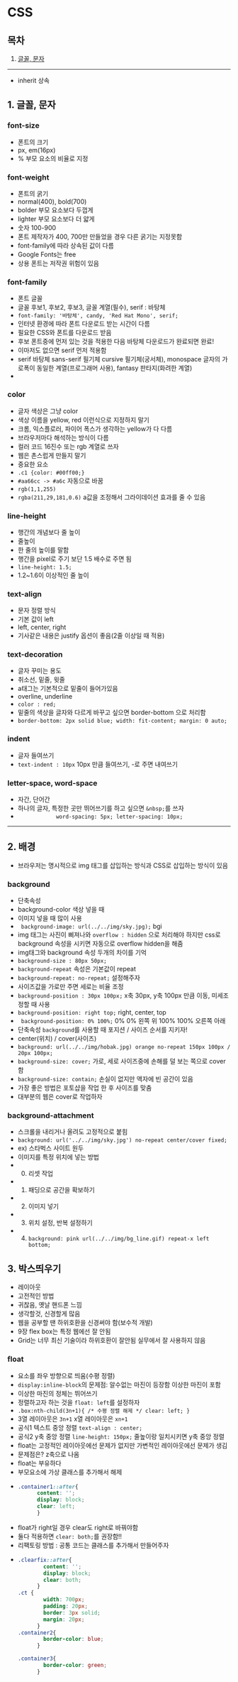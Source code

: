 # CSS

## 목차
<ol>
  <li><a href="#a">글꼴, 문자 </a></li>
</ol>

---
- inherit 상속

<div id="a"></div>

## 1. 글꼴, 문자

### font-size
- 폰트의 크기
- px, em(16px)
- % 부모 요소의 비율로 지정

### font-weight
- 폰트의 굵기
- normal(400), bold(700)
- bolder 부모 요소보다 두껍게
- lighter 부모 요소보다 더 얇게
- 숫자 100-900
- 폰트 제작자가 400, 700만 만들었을 경우 다른 굵기는 지정못함
- font-family에 따라 상속된 값이 다름 
- Google Fonts는 free
- 상용 폰트는 저작권 위험이 있음

### font-family
- 폰트 글꼴
- 글꼴 후보1, 후보2, 후보3, 글꼴 계열(필수), serif : 바탕체
- `font-family: '바탕체', candy, 'Red Hat Mono', serif;`
- 인터넷 환경에 따라 폰트 다운로드 받는 시간이 다름
- 필요한 CSS와 폰트를 다운로드 받음
- 후보 폰트중에 먼저 있는 것을 적용한 다음 바탕체 다운로드가 완료되면 완료!
- 이마저도 없으면 serif 먼저 적용함
- serif 바탕체 sans-serif 필기체 cursive 필기체(궁서체), monospace 글자의 가로폭이 동일한 계열(프로그래머 사용), fantasy 판타지(화려한 계열)
- 


### color
- 글자 색상은 그냥 color
- 색상 이름을 yellow, red 이런식으로 지정하지 말기
- 크롬, 익스플로러, 파이어 폭스가 생각하는 yellow가 다 다름
- 브라우저마다 해석하는 방식이 다름
- 컬러 코드 16진수 또는 rgb 계열로 쓰자
- 웹은 촌스럽게 만들지 말기
- 중요한 요소
- `.c1 {color: #00ff00;}`
- `#aa66cc -> #a6c` 자동으로 바꿈
- `rgb(1,1,255)`
- `rgba(211,29,181,0.6)` a값을 조정해서 그라이데이션 효과를 줄 수 있음

### line-height
- 행간의 개념보다 줄 높이
- 줄높이
- 한 줄의 높이를 말함
- 행간을 pixel로 주기 보단 1.5 배수로 주면 됨
- `line-height: 1.5;`
- 1.2~1.6이 이상적인 줄 높이
  
### text-align
- 문자 정렬 방식
- 기본 값이 left
- left, center, right
- 기사같은 내용은 justify 옵션이 좋음(2줄 이상일 때 적용)

### text-decoration
- 글자 꾸미는 용도
- 취소선, 밑줄, 윗줄
- a태그는 기본적으로 밑줄이 들어가있음
- overline, underline 
- `color : red;`
- 밑줄의 색상을 글자와 다르게 바꾸고 싶으면 border-bottom 으로 처리함 
- `border-bottom: 2px solid blue; width: fit-content; margin: 0 auto; `

### indent
- 글자 들여쓰기
- `text-indent : 10px` 10px 만큼 들여쓰기, -로 주면 내여쓰기

### letter-space, word-space
- 자간, 단어간
- 하나의 글자, 특정한 곳만 뛰어쓰기를 하고 싶으면 `&nbsp;`를 쓰자
- `            word-spacing: 5px;
            letter-spacing: 10px;`

---

## 2. 배경
- 브라우저는 명시적으로 img 태그를 삽입하는 방식과 CSS로 삽입하는 방식이 있음

### background
- 단축속성
- background-color 색상 넣을 때
- 이미지 넣을 때 많이 사용
- ` background-image: url(../../img/sky.jpg);` bgi 
- img 태그는 사진이 삐져나와 `overflow : hidden` 으로 처리해야 하지만 css로 background 속성을 시키면 자동으로 overflow hidden을 해줌
- img태그와 background 속성 두개의 차이를 기억
- `background-size : 80px 50px;` 
- `background-repeat` 속성은 기본값이 repeat
- `background-repeat: no-repeat;` 설정해주자
- 사이즈값을 가로만 주면 세로는 비율 조정
- `background-position : 30px 100px;` x축 30px, y축 100px 만큼 이동, 미세조정할 때 사용
- `background-position: right top;` right, center, top
- ` background-position: 0% 100%;` 0% 0% 왼쪽 위 100% 100% 오른쪽 아래
- 단축속성 `background`를 사용할 때 포지션 / 사이즈 순서를 지키자!
- center(위치) / cover(사이즈)
- `background: url(../../img/hobak.jpg) orange no-repeat 150px 100px / 20px 100px;` 
- `background-size: cover;` 가로, 세로 사이즈중에 손해를 덜 보는 쪽으로 cover함
- `background-size: contain;` 손실이 없지만 액자에 빈 공간이 있음
- 가장 좋은 방법은 포토샵을 작업 한 후 사이즈를 맞춤
- 대부분의 웹은 cover로 작업하자

### background-attachment
- 스크롤을 내리거나 올려도 고정적으로 붙힘
- `background: url('../../img/sky.jpg') no-repeat center/cover fixed;`
- ex) 스타벅스 사이트 원두
- 이미지를 특정 위치에 넣는 방법
- 0) 리셋 작업
- 1) 패딩으로 공간을 확보하기
- 2) 이미지 넣기
- 3) 위치 설정, 반복 설정하기
- 4) `background: pink url(../../img/bg_line.gif) repeat-x left bottom;`


## 3. 박스띄우기
- 레이아웃 
- 고전적인 방법
- 귀찮음, 옛날 핸드폰 느낌
- 생각할것, 신경할게 많음
- 웹을 공부할 땐 하위호환을 신경써야 함(보수적 개발)
- 9장 flex box는 특정 웹에선 잘 안됨
- Grid는 너무 최신 기술이라 하위호환이 잘안됨 실무에서 잘 사용하지 않음
### float 
- 요소를 좌우 방향으로 띄움(수평 정렬)
- `display:inline-block`의 문제점: 알수없는 마진이 등장함 이상한 마진이 포함
- 이상한 마진의 정체는 뛰어쓰기
- 정렬하고자 하는 것을 `float: left`를 설정하자
- `.box:nth-child(3n+1){
            /* 수평 정렬 해제 */
            clear: left;
        }`
- 3열 레이아웃은 `3n+1` x열 레이아웃은 `xn+1`
- 공식1 텍스트 중앙 정렬 `text-align : center;`
- 공식2 y축 중앙 정렬 `line-height: 150px;` 줄높이랑 일치시키면 y축 중앙 정렬
- float는 고정적인 레이아웃에선 문제가 없지만 가변적인 레이아웃에선 문제가 생김
- 문제점은? z축으로 나옴
- float는 부유하다 
- 부모요소에 가상 클래스를 추가해서 해제
- ```css
  .container1::after{
        content: '';
        display: block;
        clear: left;
        }
  ```
- float가 right일 경우 clear도 right로 바꿔야함
- 둘다 적용하면 `clear: both;`를 권장함!!
- 리팩토링 방법 : 공통 코드는 클래스를 추가해서 만들어주자
- ```css 
  .clearfix::after{
          content: '';
          display: block;
          clear: both;
        }
  .ct {
          width: 700px;
          padding: 20px;
          border: 3px solid;
          margin: 20px;
        }
  .container2{
          border-color: blue;
        }

  .container3{
          border-color: green;
        }
  ```